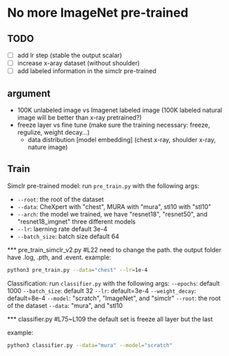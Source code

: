 # No more ImageNet pre-trained

## TODO
- [ ] add lr step (stable the output scalar)
- [ ] increase x-aray dataset (without shoulder)
- [ ] add labeled information in the simclr pre-trained

## argument
- 100K unlabeled image vs Imagenet labeled image (100K labeled natural image will be better than x-ray pretrained?)
- freeze layer vs fine tune (make sure the training necessary: freeze, regulize, weight decay…)
    - data distribution [model embedding] (chest x-ray, shoulder x-ray, nature image)


## Train
Simclr pre-trained model: run ```pre_train.py``` with the following args:
- ```--root```: the root of the dataset
- ```--data```: CheXpert with "chest", MURA with "mura", stl10 with "stl10"
- ```--arch```: the model we trained, we have "resnet18", "resnet50", and "resnet18_imgnet" three different models
- ```--lr```: laerning rate default 3e-4
- ```--batch_size```: batch size default 64

*** pre_train_simclr_v2.py #L22 need to change the path. the output folder have .log, .pth, and .event.
example:

```bash
python3 pre_train.py --data="chest" --lr=1e-4
```

Classification: run ```classifier.py``` with the following args:
```--epochs```: default 1000
```--batch_size```: default 32
```--lr```: default=3e-4
```--weight_decay```: default=8e-4
```--model```: "scratch", "ImageNet", and "simclr"
```--root```: the root of the dataset
```--data```: "mura", and "stl10

*** classifier.py #L75~L109 the default set is freeze all layer but the last

example:

```bash
python3 classifier.py --data="mura" --model="scratch"
```